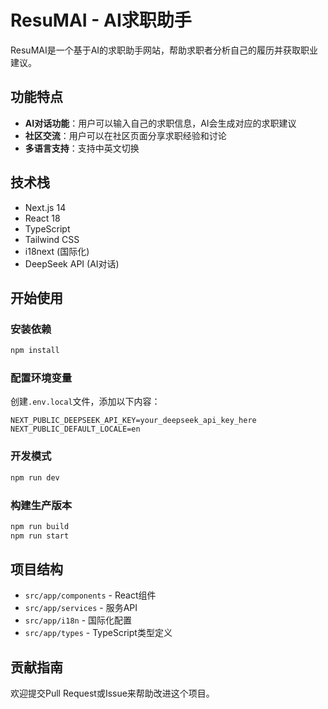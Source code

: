 # ResuMAI - AI求职助手

ResuMAI是一个基于AI的求职助手网站，帮助求职者分析自己的履历并获取职业建议。

## 功能特点

- **AI对话功能**：用户可以输入自己的求职信息，AI会生成对应的求职建议
- **社区交流**：用户可以在社区页面分享求职经验和讨论
- **多语言支持**：支持中英文切换

## 技术栈

- Next.js 14
- React 18
- TypeScript
- Tailwind CSS
- i18next (国际化)
- DeepSeek API (AI对话)

## 开始使用

### 安装依赖

```bash
npm install
```

### 配置环境变量

创建`.env.local`文件，添加以下内容：

```
NEXT_PUBLIC_DEEPSEEK_API_KEY=your_deepseek_api_key_here
NEXT_PUBLIC_DEFAULT_LOCALE=en
```

### 开发模式

```bash
npm run dev
```

### 构建生产版本

```bash
npm run build
npm run start
```

## 项目结构

- `src/app/components` - React组件
- `src/app/services` - 服务API
- `src/app/i18n` - 国际化配置
- `src/app/types` - TypeScript类型定义

## 贡献指南
欢迎提交Pull Request或Issue来帮助改进这个项目。 